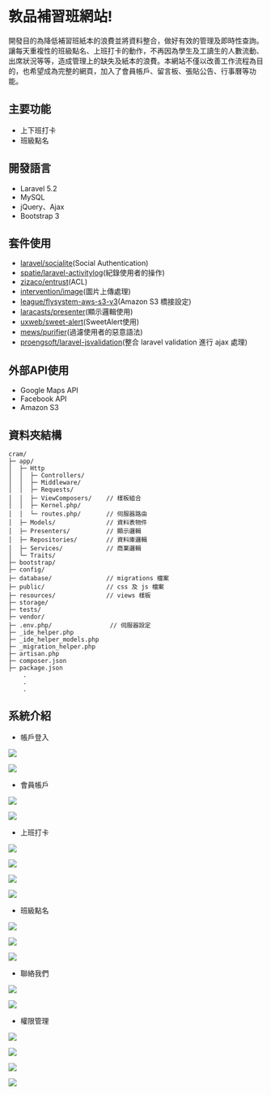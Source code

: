 敦品補習班網站!
===
開發目的為降低補習班紙本的浪費並將資料整合，做好有效的管理及即時性查詢。讓每天重複性的班級點名、上班打卡的動作，不再因為學生及工讀生的人數流動、出席狀況等等，造成管理上的缺失及紙本的浪費。本網站不僅以改善工作流程為目的，也希望成為完整的網頁，加入了會員帳戶、留言板、張貼公告、行事曆等功能。

## 主要功能
   - 上下班打卡
   - 班級點名

## 開發語言
   - Laravel 5.2
   - MySQL
   - jQuery、Ajax
   - Bootstrap 3

## 套件使用
   - [laravel/socialite](https://github.com/laravel/socialite)(Social Authentication)
   - [spatie/laravel-activitylog](https://github.com/spatie/laravel-activitylog)(紀錄使用者的操作)
   - [zizaco/entrust](https://github.com/Zizaco/entrust)(ACL)
   - [intervention/image](https://github.com/Intervention/image)(圖片上傳處理)
   - [league/flysystem-aws-s3-v3](https://github.com/thephpleague/flysystem-aws-s3-v3)(Amazon S3 橋接設定)
   - [laracasts/presenter](https://github.com/laracasts/Presenter)(顯示邏輯使用)
   - [uxweb/sweet-alert](https://github.com/uxweb/sweet-alert)(SweetAlert使用)
   - [mews/purifier](https://github.com/mewebstudio/Purifier)(過濾使用者的惡意語法)
   - [proengsoft/laravel-jsvalidation](https://github.com/proengsoft/laravel-jsvalidation)(整合 laravel validation 進行 ajax 處理)

## 外部API使用
   - Google Maps API
   - Facebook API
   - Amazon S3

## 資料夾結構
```
cram/
├─ app/
│  ├─ Http
│  │  ├─ Controllers/
│  │  ├─ Middleware/
│  │  ├─ Requests/
│  │  ├─ ViewComposers/    // 樣板組合
│  │  ├─ Kernel.php/
│  │  └─ routes.php/       // 伺服器路由
│  ├─ Models/              // 資料表物件
│  ├─ Presenters/          // 顯示邏輯
│  ├─ Repositories/        // 資料庫邏輯
│  ├─ Services/            // 商業邏輯
│  └─ Traits/
├─ bootstrap/
├─ config/
├─ database/               // migrations 檔案
├─ public/                 // css 及 js 檔案
├─ resources/              // views 樣板
├─ storage/
├─ tests/
├─ vendor/
├─ .env.php/                // 伺服器設定
├─ _ide_helper.php
├─ _ide_helper_models.php
├─ _migration_helper.php
├─ artisan.php
├─ composer.json
├─ package.json
    .
    .
    .
```

## 系統介紹
- <p style="font:14pt"> 帳戶登入 </p>

![](https://i.imgur.com/EYa4pPY.png)

![](https://i.imgur.com/0CBolVV.png)

- <p style="font:14pt"> 會員帳戶 </p>
![](https://i.imgur.com/jdt0dxj.png)

![](https://i.imgur.com/wBAYnSM.png)

- <p style="font:14pt"> 上班打卡 </p>
![](https://i.imgur.com/HjCDWnY.png)

![](https://i.imgur.com/uopzZdu.png)

![](https://i.imgur.com/N46aMhc.png)

![](https://i.imgur.com/Gx7rVGn.png)

- <p style="font:14pt"> 班級點名 </p>
![](https://i.imgur.com/oduUVYP.png)

![](https://i.imgur.com/7Snkr9o.png)

![](https://i.imgur.com/R8ywgAn.png)

- <p style="font:14pt"> 聯絡我們 </p>
![](https://i.imgur.com/iSbZYek.png)

![](https://i.imgur.com/q7gEeHI.png)

- <p style="font:14pt"> 權限管理 </p>
![](https://i.imgur.com/QK7NeDO.png)

![](https://i.imgur.com/TP2jDRf.png)

![](https://i.imgur.com/3XNgOyj.png)

![](https://i.imgur.com/hQVtc8w.png)
